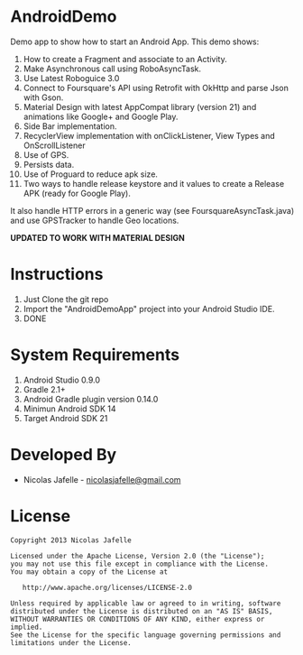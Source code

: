 AndroidDemo
===========

Demo app to show how to start an Android App. This demo shows:

1. How to create a Fragment and associate to an Activity.
2. Make Asynchronous call using RoboAsyncTask.
3. Use Latest Roboguice 3.0
4. Connect to Foursquare's API using Retrofit with OkHttp and parse Json with Gson.
5. Material Design with latest AppCompat library (version 21) and animations like Google+ and Google Play.
6. Side Bar implementation.
7. RecyclerView implementation with onClickListener, View Types and OnScrollListener
8. Use of GPS.
9. Persists data.
10. Use of Proguard to reduce apk size.
11. Two ways to handle release keystore and it values to create a Release APK (ready for Google Play).

It also handle HTTP errors in a generic way (see FoursquareAsyncTask.java) and use GPSTracker to handle Geo locations.

**UPDATED TO WORK WITH MATERIAL DESIGN**

Instructions
============

1. Just Clone the git repo
2. Import the "AndroidDemoApp" project into your Android Studio IDE.
4. DONE


System Requirements 
============

1. Android Studio 0.9.0
2. Gradle 2.1+
3. Android Gradle plugin version 0.14.0
4. Minimun Android SDK 14
5. Target Android SDK 21


Developed By
================

* Nicolas Jafelle - <nicolasjafelle@gmail.com>


License
================

    Copyright 2013 Nicolas Jafelle

    Licensed under the Apache License, Version 2.0 (the "License");
    you may not use this file except in compliance with the License.
    You may obtain a copy of the License at

       http://www.apache.org/licenses/LICENSE-2.0

    Unless required by applicable law or agreed to in writing, software
    distributed under the License is distributed on an "AS IS" BASIS,
    WITHOUT WARRANTIES OR CONDITIONS OF ANY KIND, either express or implied.
    See the License for the specific language governing permissions and
    limitations under the License.
